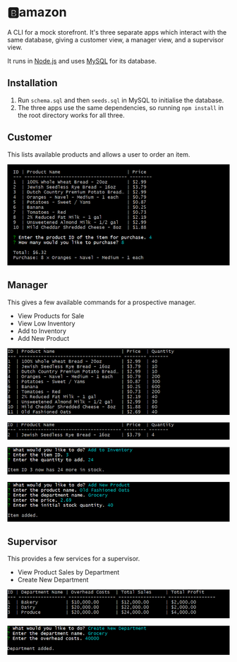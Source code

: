 # 🅱amazon

A CLI for a mock storefront. It's three separate apps which interact with the same database, giving a customer view, a manager view, and a supervisor view.

It runs in [Node.js](https://nodejs.org) and uses [MySQL](https://www.mysql.com/) for its database.

## Installation

1. Run `schema.sql` and then `seeds.sql` in MySQL to initialise the database.
2. The three apps use the same dependencies, so running `npm install` in the root directory works for all three.

## Customer

This lists available products and allows a user to order an item.

![Customer View Screenshot](images/Demo-Customer.png)

## Manager

This gives a few available commands for a prospective manager.

- View Products for Sale
- View Low Inventory
- Add to Inventory
- Add New Product

![View Products For Sale Screenshot](images/Demo-Manager-View-Products-For-Sale.png)

![View Low Inventory Screenshot](images/Demo-Manager-View-Low-Inventory.png)

![Add To Inventory Screenshot](images/Demo-Manager-Add-To-Inventory.png)

![Add New Product Screenshot](images/Demo-Manager-Add-New-Product.png)

## Supervisor

This provides a few services for a supervisor.

- View Product Sales by Department
- Create New Department

![View Department Sales Screenshot](images/Demo-Supervisor-View-Department-Sales.png)

![Create New Department Screenshot](images/Demo-Supervisor-Create-New-Department.png)